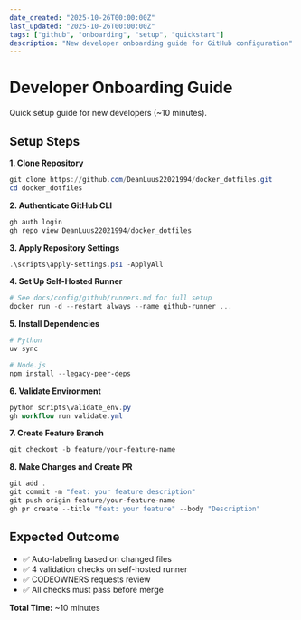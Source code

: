 ```yaml
---
date_created: "2025-10-26T00:00:00Z"
last_updated: "2025-10-26T00:00:00Z"
tags: ["github", "onboarding", "setup", "quickstart"]
description: "New developer onboarding guide for GitHub configuration"
---
```

# Developer Onboarding Guide

Quick setup guide for new developers (~10 minutes).

## Setup Steps

**1. Clone Repository**

```powershell
git clone https://github.com/DeanLuus22021994/docker_dotfiles.git
cd docker_dotfiles
```

**2. Authenticate GitHub CLI**

```powershell
gh auth login
gh repo view DeanLuus22021994/docker_dotfiles
```

**3. Apply Repository Settings**

```powershell
.\scripts\apply-settings.ps1 -ApplyAll
```

**4. Set Up Self-Hosted Runner**

```powershell
# See docs/config/github/runners.md for full setup
docker run -d --restart always --name github-runner ...
```

**5. Install Dependencies**

```powershell
# Python
uv sync

# Node.js
npm install --legacy-peer-deps
```

**6. Validate Environment**

```powershell
python scripts\validate_env.py
gh workflow run validate.yml
```

**7. Create Feature Branch**

```powershell
git checkout -b feature/your-feature-name
```

**8. Make Changes and Create PR**

```powershell
git add .
git commit -m "feat: your feature description"
git push origin feature/your-feature-name
gh pr create --title "feat: your feature" --body "Description"
```

## Expected Outcome

- ✅ Auto-labeling based on changed files
- ✅ 4 validation checks on self-hosted runner
- ✅ CODEOWNERS requests review
- ✅ All checks must pass before merge

**Total Time:** ~10 minutes
